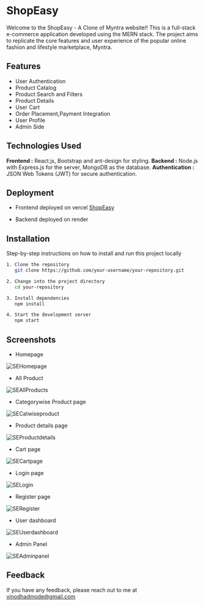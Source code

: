
# ShopEasy

Welcome to the ShopEasy - A Clone of Myntra website!! This is a full-stack e-commerce application developed using the MERN stack. The project aims to replicate the core features and user experience of the popular online fashion and lifestyle marketplace, Myntra.


## Features

- User Authentication
- Product Catalog
- Product Search and Filters
- Product Details
- User Cart
- Order Placement,Payment Integration
- User Profile
- Admin Side

## Technologies Used

**Frontend :** React.js, Bootstrap and ant-design for
  styling.
**Backend :** Node.js with Express.js for the server, 
  MongoDB as the database.
**Authentication :** JSON Web Tokens (JWT) for secure
  authentication.

## Deployment
- Frontend deployed on vercel
[ShopEasy](https://shopeasy-xi.vercel.app/)

- Backend deployed on render

## Installation

Step-by-step instructions on how to install and run this project locally

```bash
1. Clone the repository
   git clone https://github.com/your-username/your-repository.git

2. Change into the project directory
   cd your-repository

3. Install dependencies
   npm install

4. Start the development server
   npm start

```
    
## Screenshots
- Homepage

![SEHomepage](https://github.com/VinodHadmode/ShopEasy-Ecommerce-App/assets/112760695/4e7073ba-cf8f-4efc-8d7a-984654d69cb8)

- All Product
  
![SEAllProducts](https://github.com/VinodHadmode/ShopEasy-Ecommerce-App/assets/112760695/df6c3651-463f-49c1-8875-22d3332e7697)

- Categorywise Product page
  
![SECatwiseproduct](https://github.com/VinodHadmode/ShopEasy-Ecommerce-App/assets/112760695/ef1e69df-9079-49a2-b198-20dfebda1372)

- Product details page
  
![SEProductdetails](https://github.com/VinodHadmode/ShopEasy-Ecommerce-App/assets/112760695/14bd99b5-8558-4b81-8108-59cc4fc37b39)

- Cart page
  
![SECartpage](https://github.com/VinodHadmode/ShopEasy-Ecommerce-App/assets/112760695/3a9b5440-a09f-4a72-ace4-3478de078bd7)

- Login page
  
![SELogin](https://github.com/VinodHadmode/ShopEasy-Ecommerce-App/assets/112760695/a79b222e-1c8c-4a6c-9f0f-36dbdb7d7b43)

- Register page
  
![SERegister](https://github.com/VinodHadmode/ShopEasy-Ecommerce-App/assets/112760695/0c4ce4eb-60b3-4bc1-9b3c-352ccde81d15)

- User dashboard
  
![SEUserdashboard](https://github.com/VinodHadmode/ShopEasy-Ecommerce-App/assets/112760695/1a0498a4-d3b2-4ad5-aace-89c93a0ef161)

- Admin Panel
  
![SEAdminpanel](https://github.com/VinodHadmode/ShopEasy-Ecommerce-App/assets/112760695/2ddd94ff-0edc-4ccd-b3c7-ae3ffe9b7c45)

## Feedback

If you have any feedback, please reach out to me at vinodhadmode@gmail.com


